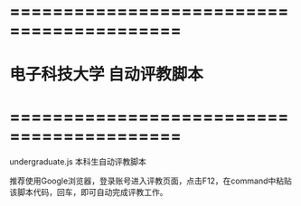 # ==========================================
# 
# 电子科技大学 自动评教脚本
# 
# ==========================================

undergraduate.js 本科生自动评教脚本

推荐使用Google浏览器，登录账号进入评教页面，点击F12，在command中粘贴该脚本代码，回车，即可自动完成评教工作。
